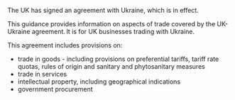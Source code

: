 The UK has signed an agreement with Ukraine, which is in effect.

This guidance provides information on aspects of trade covered by the UK-Ukraine agreement. It is for UK businesses trading with Ukraine.

This agreement includes provisions on: 

*   trade in goods - including provisions on preferential tariffs, tariff rate quotas, rules of origin and sanitary and phytosanitary measures
*   trade in services
*   intellectual property, including geographical indications
*   government procurement